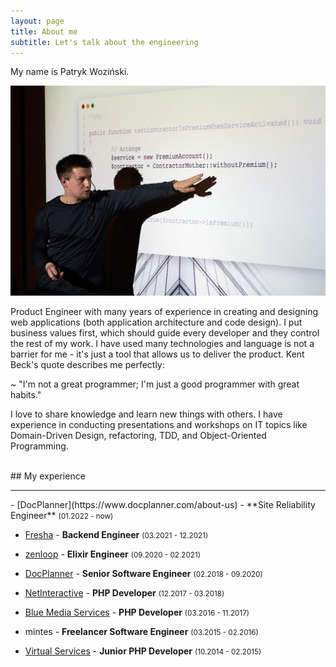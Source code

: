```yaml
---
layout: page
title: About me
subtitle: Let's talk about the engineering
---
```


My name is Patryk Woziński.

<p align="center">
    <img src="/img/me-2.jpg" alt="Patryk Woziński"/>
</p>

Product Engineer with many years of experience in creating and designing web applications (both application architecture and code design). I put business values first, which should guide every developer and they control the rest of my work. I have used many technologies and language is not a barrier for me - it's just a tool that allows us to deliver the product. Kent Beck's quote describes me perfectly:

~ "I'm not a great programmer; I'm just a good programmer with great habits."

I love to share knowledge and learn new things with others. I have experience in conducting presentations and workshops on IT topics like Domain-Driven Design, refactoring, TDD, and Object-Oriented Programming.

<br>
## My experience
<hr>
- [DocPlanner](https://www.docplanner.com/about-us) - **Site Reliability Engineer** <small>(01.2022 - now)</small>

- [Fresha](https://fresha.engineering) - **Backend Engineer** <small>(03.2021 - 12.2021)</small>

- [zenloop](https://www.zenloop.com/en) - **Elixir Engineer** <small>(09.2020 - 02.2021)</small>

- [DocPlanner](https://www.docplanner.com/about-us) - **Senior Software Engineer** <small>(02.2018 - 09.2020)</small>

- [NetInteractive](https://netinteractive.pl) - **PHP Developer** <small>(12.2017 - 03.2018)</small>

- [Blue Media Services](https://bluemedia.pl/o-nas/o-grupie-blue-media) - **PHP Developer** <small>(03.2016 - 11.2017)</small>

- mintes - **Freelancer Software Engineer** <small>(03.2015 - 02.2016)</small>

- [Virtual Services](https://virtualservices.pl) - **Junior PHP Developer** <small>(10.2014 - 02.2015)</small>
